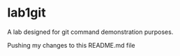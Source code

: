 lab1git
=======


A lab designed for git command demonstration purposes.



Pushing my changes to this README.md file
